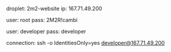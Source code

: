 droplet: 2m2-website
ip: 167.71.49.200

user: root
pass: 2M2R!cambi

user: developer
pass: developer

connection: ssh -o IdentitiesOnly=yes developer@167.71.49.200
